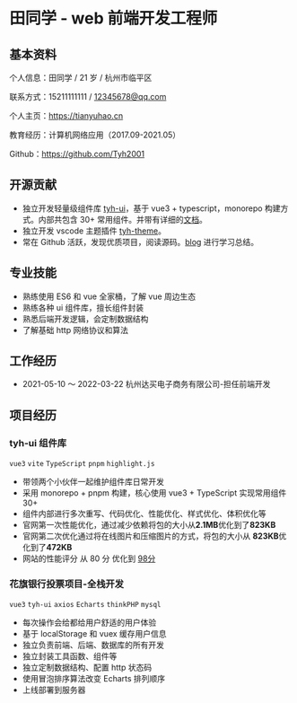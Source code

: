 # 田同学 - web 前端开发工程师

## 基本资料

个人信息：田同学 / 21 岁 / 杭州市临平区

联系方式：15211111111 / 12345678@qq.com

个人主页：https://tianyuhao.cn

教育经历：计算机网络应用（2017.09-2021.05）

Github：https://github.com/Tyh2001

## 开源贡献

- 独立开发轻量级组件库 [tyh-ui](https://github.com/Tyh2001/tyh-ui)，基于 vue3 + typescript，monorepo 构建方式。内部共包含 30+ 常用组件。并带有详细的[文档](https://tianyuhao.cn/v3)。
- 独立开发 vscode 主题插件 [tyh-theme](https://github.com/Tyh2001/tyh-theme-vscode)。
- 常在 Github 活跃，发现优质项目，阅读源码。[blog](https://tianyuhao.cn/blog) 进行学习总结。

## 专业技能

- 熟练使用 ES6 和 vue 全家桶，了解 vue 周边生态
- 熟练各种 ui 组件库，擅长组件封装
- 熟悉后端开发逻辑，会定制数据结构
- 了解基础 http 网络协议和算法

## 工作经历

- 2021-05-10 ～ 2022-03-22 杭州达买电子商务有限公司-担任前端开发

## 项目经历

### tyh-ui 组件库

`vue3` `vite` `TypeScript` `pnpm` `highlight.js`

- 带领两个小伙伴一起维护组件库日常开发
- 采用 monorepo + pnpm 构建，核心使用 vue3 + TypeScript 实现常用组件 30+
- 组件内部进行多次重写、代码优化、性能优化、样式优化、体积优化等
- 官网第一次性能优化，通过减少依赖将包的大小从**2.1MB**优化到了**823KB**
- 官网第二次优化通过将在线图片和压缩图片的方式，将包的大小从 **823KB**优化到了**472KB**
- 网站的性能评分 从 80 分 优化到 [98分](https://github.com/Tyh2001/tian-classmate/blob/master/assets/score-98.png?raw=true)

### 花旗银行投票项目-全栈开发

`vue3` `tyh-ui` `axios` `Echarts` `thinkPHP` `mysql`

- 每次操作会给都给用户舒适的用户体验
- 基于 localStorage 和 vuex 缓存用户信息
- 独立负责前端、后端、数据库的所有开发
- 独立封装工具函数、组件等
- 独立定制数据结构、配置 http 状态码
- 使用冒泡排序算法改变 Echarts 排列顺序
- 上线部署到服务器
